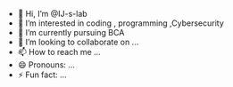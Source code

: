 - 👋 Hi, I’m @IJ-s-lab
- 👀 I’m interested in coding , programming ,Cybersecurity 
- 🌱 I’m currently pursuing BCA
- 💞️ I’m looking to collaborate on ...
- 📫 How to reach me ...
- 😄 Pronouns: ...
- ⚡ Fun fact: ...

<!---
IJ-s-lab/IJ-s-lab is a ✨ special ✨ repository because its `README.md` (this file) appears on your GitHub profile.
You can click the Preview link to take a look at your changes.
--->
